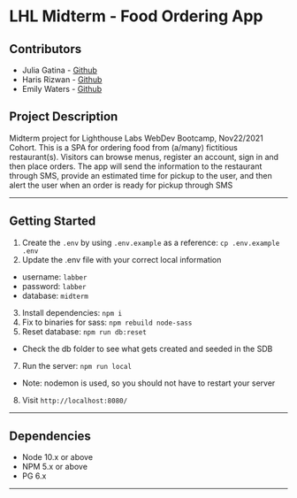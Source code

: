 # LHL Midterm - Food Ordering App
## Contributors
  * Julia Gatina - [Github](https://github.com/julia-gatina)
  * Haris Rizwan - [Github](https://github.com/harisrizwan1)
  * Emily Waters - [Github](https://github.com/Emily-Waters)
## Project Description
Midterm project for Lighthouse Labs WebDev Bootcamp, Nov22/2021 Cohort.
 This is a SPA for ordering food from (a/many) fictitious restaurant(s). Visitors can browse menus, register an account, sign in and then place orders. The app will send the information to the restaurant through SMS, provide an estimated time for pickup to the user, and then alert the user when an order is ready for pickup through SMS

---
## Getting Started

1. Create the `.env` by using `.env.example` as a reference: `cp .env.example .env`
2. Update the .env file with your correct local information 
  - username: `labber` 
  - password: `labber` 
  - database: `midterm`
3. Install dependencies: `npm i`
4. Fix to binaries for sass: `npm rebuild node-sass`
5. Reset database: `npm run db:reset`
  - Check the db folder to see what gets created and seeded in the SDB
7. Run the server: `npm run local`
  - Note: nodemon is used, so you should not have to restart your server
8. Visit `http://localhost:8080/`
---
## Dependencies

- Node 10.x or above
- NPM 5.x or above
- PG 6.x
---
